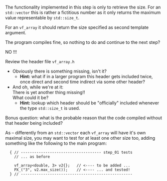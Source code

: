 The functionality implemented in this step is only to
retrieve the size. For an `std::vector` this is rather a
fictitious number as it only returns the maximum value
representable by `std::size_t`.

For an `vf_array` it should return the size specified as
second template argument.

The program compiles fine, so nothing to do and continue to
the next step?

NO !!!

Review the header file `vf_array.h`
-   Obviously there is something missing, isn't it?
    -   **Hint:** what if in a larger program this header
        gets included twice, once direct and second time
        indirect via some other header?
-   And oh, while we're at it:\
    There is yet another thing missing!!\
    What could it be?
    -   **Hint:** lookup which header should be "officially"
        included whenever the type `std::size_t` is used.

Bonus question: what is the probable reason that the code
compiled without that header being included?

As – differently from an `std::vector` each `vf_array` will
have it's own maximal size, you may want to test for at
least one other size too, adding something like the
following to the main program:
```
  { // ------------------------------------ step_01 tests
    // ... as before

    vf_array<double, 3> v2{};   // <---- to be added ...
    PX_("3", v2.max_size());    // <---- ... and tested!
  } // --------------------------------------------------
```
